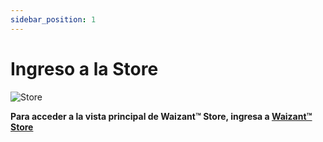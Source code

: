 ```yaml
---
sidebar_position: 1
---
```


# Ingreso a la Store

![Store](/img/store-usuario/1.png )

**Para acceder a la vista principal de Waizant™ Store, ingresa a [Waizant™ Store](https://www.Waizant™.com)**
